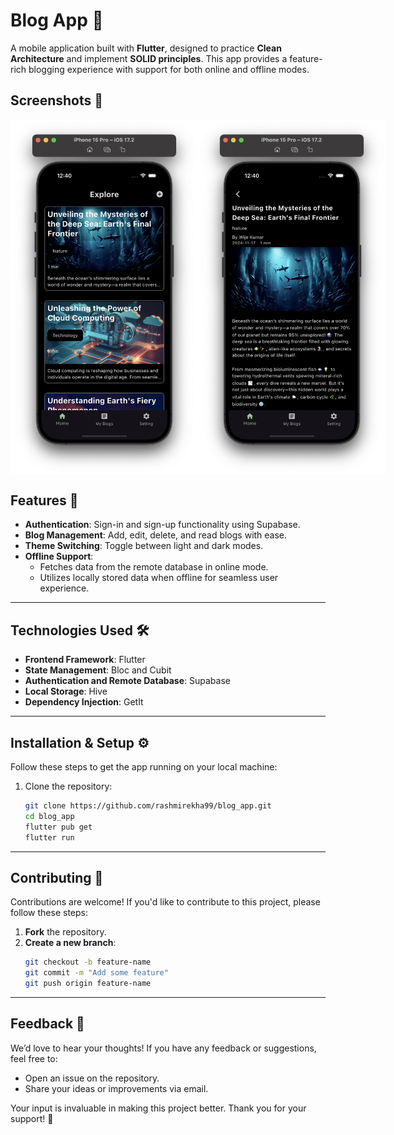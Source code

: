 # Blog App 📱

A mobile application built with **Flutter**, designed to practice **Clean Architecture** and implement **SOLID principles**. This app provides a feature-rich blogging experience with support for both online and offline modes.

## Screenshots 📸

<div style="display: flex; justify-content: space-around;">

<img src="assets/app_screenshots/all_blogs.png" alt="Blog Listing" width="300" />
<img src="assets/app_screenshots/single_blog.png" alt="Single Blog" width="300" />

</div>


## Features 🚀

- **Authentication**: Sign-in and sign-up functionality using Supabase.
- **Blog Management**: Add, edit, delete, and read blogs with ease.
- **Theme Switching**: Toggle between light and dark modes.
- **Offline Support**:
  - Fetches data from the remote database in online mode.
  - Utilizes locally stored data when offline for seamless user experience.

---

## Technologies Used 🛠️

- **Frontend Framework**: Flutter
- **State Management**: Bloc and Cubit
- **Authentication and Remote Database**: Supabase
- **Local Storage**: Hive
- **Dependency Injection**: GetIt

---

## Installation & Setup ⚙️

Follow these steps to get the app running on your local machine:

1. Clone the repository:
   ```bash
   git clone https://github.com/rashmirekha99/blog_app.git
   cd blog_app
   flutter pub get
   flutter run
---
## Contributing 🤝

Contributions are welcome! If you'd like to contribute to this project, please follow these steps:

1. **Fork** the repository.
2. **Create a new branch**:
   ```bash
   git checkout -b feature-name
   git commit -m "Add some feature"
   git push origin feature-name
---
## Feedback 💬

We’d love to hear your thoughts! If you have any feedback or suggestions, feel free to:

- Open an issue on the repository.
- Share your ideas or improvements via email.

Your input is invaluable in making this project better. Thank you for your support! 🙌


